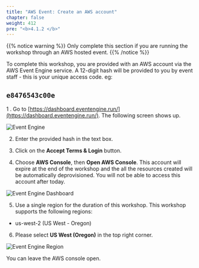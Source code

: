 ```yaml
---
title: "AWS Event: Create an AWS account"
chapter: false
weight: 412
pre: "<b>4.1.2 </b>"
---
```


{{% notice warning %}}
Only complete this section if you are running the workshop through an AWS hosted event.
{{% /notice %}}


To complete this workshop, you are provided with an AWS account via the AWS Event Engine service. A 12-digit hash will be provided to you by event staff - this is your unique access code. eg:

## `e8476543c00e`

1 . Go to [https://dashboard.eventengine.run/](https://dashboard.eventengine.run/). The following screen shows up. 

![Event Engine](/images/event-engine-initial-screen.png)

2. Enter the provided hash in the text box. 

3. Click on the **Accept Terms & Login** button.

4. Choose **AWS Console**, then **Open AWS Console**.
This account will expire at the end of the workshop and the all the resources created will be automatically deprovisioned. You will not be able to access this account after today.

![Event Engine Dashboard](/images/event-engine-dashboard.png)

5. Use a single region for the duration of this workshop. This workshop supports the following regions:

* us-west-2 (US West - Oregon)

6. Please select **US West (Oregon)** in the top right corner.

![Event Engine Region](/images/event-engine-region.png)

You can leave the AWS console open.
